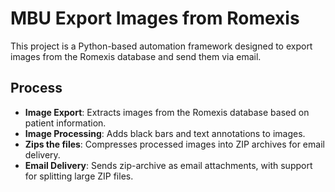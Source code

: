 # MBU Export Images from Romexis

This project is a Python-based automation framework designed to export images from the Romexis database and send them via email.


## Process

- **Image Export**: Extracts images from the Romexis database based on patient information.
- **Image Processing**: Adds black bars and text annotations to images.
- **Zips the files**: Compresses processed images into ZIP archives for email delivery.
- **Email Delivery**: Sends zip-archive as email attachments, with support for splitting large ZIP files.
